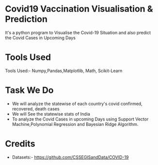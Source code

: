# Covid19 Vaccination Visualisation & Prediction
It's a python program to Visualise the Covid-19 Situation and also predict the Covid Cases in Upcoming Days
# Tools Used
Tools Used:- Numpy,Pandas,Matplotlib, Math, Scikit-Learn
# Task We Do
- We will analyze the statewise of each country's covid confirmed, recovered, death cases
- We will See the statewise stats of India
- To analyze the Covid Cases in upcoming Days using Support Vector Machine,Polynomial Regression and Bayesian Ridge Algorithm.

# Credits
- Datasets:- https://github.com/CSSEGISandData/COVID-19
